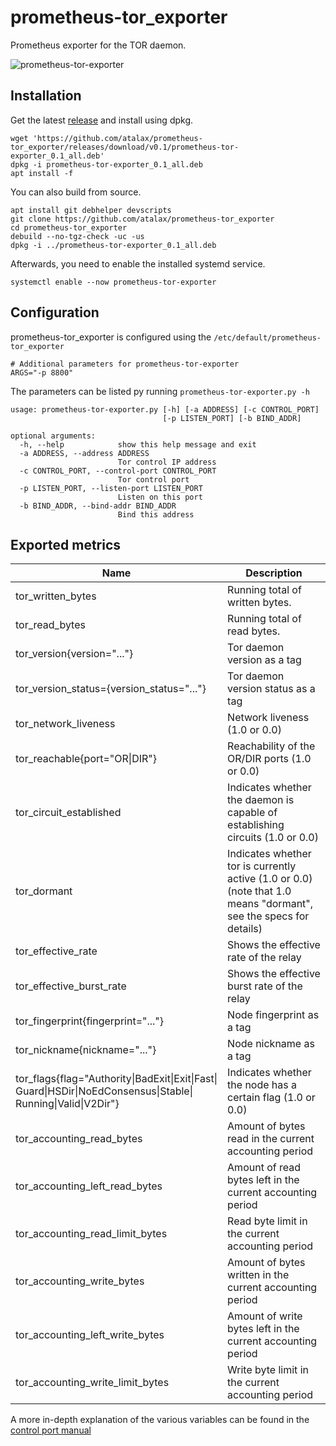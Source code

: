 # prometheus-tor_exporter
Prometheus exporter for the TOR daemon.

![prometheus-tor-exporter](https://user-images.githubusercontent.com/3966931/27349994-5cec464c-55f9-11e7-805a-2aea50413f2a.png)


## Installation

Get the latest [release](https://github.com/atalax/prometheus-tor_exporter/releases/latest/) and install using dpkg.

```
wget 'https://github.com/atalax/prometheus-tor_exporter/releases/download/v0.1/prometheus-tor-exporter_0.1_all.deb'
dpkg -i prometheus-tor-exporter_0.1_all.deb
apt install -f
```

You can also build from source.

```
apt install git debhelper devscripts
git clone https://github.com/atalax/prometheus-tor_exporter
cd prometheus-tor_exporter
debuild --no-tgz-check -uc -us
dpkg -i ../prometheus-tor-exporter_0.1_all.deb
```

Afterwards, you need to enable the installed systemd service.

```
systemctl enable --now prometheus-tor-exporter
```

## Configuration

prometheus-tor_exporter is configured using the `/etc/default/prometheus-tor_exporter`

```
# Additional parameters for prometheus-tor-exporter
ARGS="-p 8800"
```

The parameters can be listed py running `prometheus-tor-exporter.py -h`

```
usage: prometheus-tor-exporter.py [-h] [-a ADDRESS] [-c CONTROL_PORT]
                                  [-p LISTEN_PORT] [-b BIND_ADDR]

optional arguments:
  -h, --help            show this help message and exit
  -a ADDRESS, --address ADDRESS
                        Tor control IP address
  -c CONTROL_PORT, --control-port CONTROL_PORT
                        Tor control port
  -p LISTEN_PORT, --listen-port LISTEN_PORT
                        Listen on this port
  -b BIND_ADDR, --bind-addr BIND_ADDR
                        Bind this address
```

## Exported metrics

  Name              |  Description
--------------------|-----------------------
tor_written_bytes   | Running total of written bytes.
tor_read_bytes      | Running total of read bytes.
tor_version{version="..."} | Tor daemon version as a tag
tor_version_status={version_status="..."} | Tor daemon version status as a tag
tor_network_liveness | Network liveness (1.0 or 0.0)
tor_reachable{port="OR\|DIR"} | Reachability of the OR/DIR ports (1.0 or 0.0)
tor_circuit_established | Indicates whether the daemon is capable of establishing circuits (1.0 or 0.0)
tor_dormant | Indicates whether tor is currently active (1.0 or 0.0) (note that 1.0 means "dormant", see the specs for details)
tor_effective_rate | Shows the effective rate of the relay
tor_effective_burst_rate | Shows the effective burst rate of the relay
tor_fingerprint{fingerprint="..."} | Node fingerprint as a tag
tor_nickname{nickname="..."} | Node nickname as a tag
tor_flags{flag="Authority\|BadExit\|Exit\|Fast\|<br/>Guard\|HSDir\|NoEdConsensus\|Stable\|<br/>Running\|Valid\|V2Dir"} | Indicates whether the node has a certain flag (1.0 or 0.0)
tor_accounting_read_bytes | Amount of bytes read in the current accounting period
tor_accounting_left_read_bytes | Amount of read bytes left in the current accounting period
tor_accounting_read_limit_bytes | Read byte limit in the current accounting period
tor_accounting_write_bytes | Amount of bytes written in the current accounting period
tor_accounting_left_write_bytes | Amount of write bytes left in the current accounting period
tor_accounting_write_limit_bytes | Write byte limit in the current accounting period


A more in-depth explanation of the various variables can be found in the [control port manual](https://gitweb.torproject.org/torspec.git/tree/control-spec.txt)
